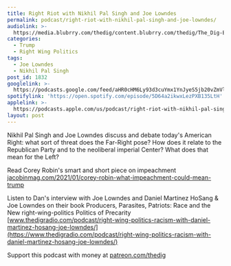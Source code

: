 ```yaml
---
title: Right Riot with Nikhil Pal Singh and Joe Lowndes
permalink: podcast/right-riot-with-nikhil-pal-singh-and-joe-lowndes/
audiolink: >-
  https://media.blubrry.com/thedig/content.blubrry.com/thedig/The_Dig-EP_288-Lowndes-Singh.mp3
categories:
  - Trump
  - Right Wing Politics
tags:
  - Joe Lowndes
  - Nikhil Pal Singh
post_id: 1832
googlelink: >-
  https://podcasts.google.com/feed/aHR0cHM6Ly93d3cuYmx1YnJyeS5jb20vZmVlZHMvdGhlZGlnLnhtbA/episode/aHR0cHM6Ly93d3cudGhlZGlncmFkaW8uY29tLz9wPTE4MzI?sa=X&ved=0CAUQkfYCahcKEwi44f7r1b-AAxUAAAAAHQAAAAAQNg
spotifylink: 'https://open.spotify.com/episode/5D64a2ikwxLezPXB135LtH'
applelink: >-
  https://podcasts.apple.com/us/podcast/right-riot-with-nikhil-pal-singh-and-joe-lowndes/id1043245989?i=1000505042866
layout: post
---
```


Nikhil Pal Singh and Joe Lowndes discuss and debate today's American Right: what sort of threat does the Far-Right pose? How does it relate to the Republican Party and to the neoliberal imperial Center? What does that mean for the Left?

Read Corey Robin's smart and short piece on impeachment
[jacobinmag.com/2021/01/corey-robin-what-impeachment-could-mean-trump](https://jacobinmag.com/2021/01/corey-robin-what-impeachment-could-mean-trump)

Listen to Dan's interview with Joe Lowndes and Daniel Martinez HoSang & Joe Lowndes on their book Producers, Parasites, Patriots: Race and the New right-wing-politics Politics of Precarity
[www.thedigradio.com/podcast/right-wing-politics-racism-with-daniel-martinez-hosang-joe-lowndes/](https://www.thedigradio.com/podcast/right-wing-politics-racism-with-daniel-martinez-hosang-joe-lowndes/)

Support this podcast with money at [patreon.com/thedig](http://www.patreon.com/TheDig)
